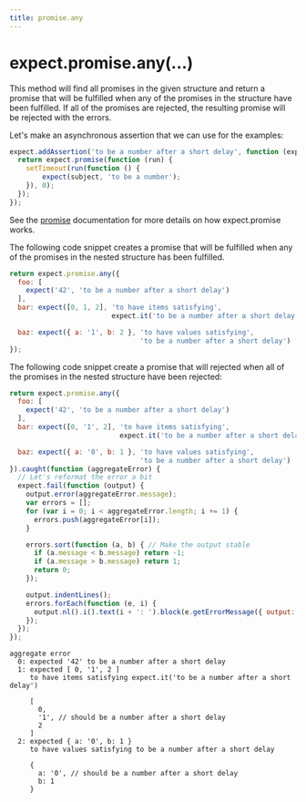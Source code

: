 ```yaml
---
title: promise.any
---
```


# expect.promise.any(...)

This method will find all promises in the given structure and return a promise
that will be fulfilled when any of the promises in the structure have been
fulfilled. If all of the promises are rejected, the resulting promise will be
rejected with the errors.

Let's make an asynchronous assertion that we can use for the examples:

```js
expect.addAssertion('to be a number after a short delay', function (expect, subject) {
  return expect.promise(function (run) {
    setTimeout(run(function () {
        expect(subject, 'to be a number');
    }), 0);
  });
});
```

See the [promise](/api/promise) documentation for more details on how
expect.promise works.

The following code snippet creates a promise that will be fulfilled when any
of the promises in the nested structure has been fulfilled.

```js
return expect.promise.any({
  foo: [
    expect('42', 'to be a number after a short delay')
  ],
  bar: expect([0, 1, 2], 'to have items satisfying',
                         expect.it('to be a number after a short delay')),

  baz: expect({ a: '1', b: 2 }, 'to have values satisfying',
                                'to be a number after a short delay')
});
```

The following code snippet create a promise that will rejected when all
of the promises in the nested structure have been rejected:

```js
return expect.promise.any({
  foo: [
    expect('42', 'to be a number after a short delay')
  ],
  bar: expect([0, '1', 2], 'to have items satisfying',
                           expect.it('to be a number after a short delay')),

  baz: expect({ a: '0', b: 1 }, 'to have values satisfying',
                                'to be a number after a short delay')
}).caught(function (aggregateError) {
  // Let's reformat the error a bit
  expect.fail(function (output) {
    output.error(aggregateError.message);
    var errors = [];
    for (var i = 0; i < aggregateError.length; i += 1) {
      errors.push(aggregateError[i]);
    }

    errors.sort(function (a, b) { // Make the output stable
      if (a.message < b.message) return -1;
      if (a.message > b.message) return 1;
      return 0;
    });

    output.indentLines();
    errors.forEach(function (e, i) {
      output.nl().i().text(i + ': ').block(e.getErrorMessage({ output: output }));
    });
  });
});
```

```output
aggregate error
  0: expected '42' to be a number after a short delay
  1: expected [ 0, '1', 2 ]
     to have items satisfying expect.it('to be a number after a short delay')

     [
       0,
       '1', // should be a number after a short delay
       2
     ]
  2: expected { a: '0', b: 1 }
     to have values satisfying to be a number after a short delay

     {
       a: '0', // should be a number after a short delay
       b: 1
     }
```
